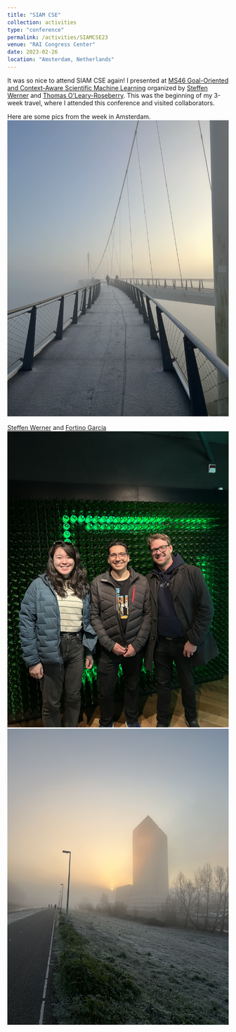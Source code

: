 ```yaml
---
title: "SIAM CSE"
collection: activities
type: "conference"
permalink: /activities/SIAMCSE23
venue: "RAI Congress Center"
date: 2023-02-26
location: "Amsterdam, Netherlands"
---
```


It was so nice to attend SIAM CSE again! I presented at [MS46
Goal-Oriented and Context-Aware Scientific Machine Learning](https://meetings.siam.org/sess/dsp_programsess.cfm?SESSIONCODE=75416) organized by [Steffen Werner](https://ninsteve.github.io/) and [Thomas O'Leary-Roseberry](https://scholar.google.com/citations?user=tEvw5mgAAAAJ&hl=en). 
This was the beginning of my 3-week travel, where I attended this conference and visited collaborators. 

Here are some pics from the week in Amsterdam.
![](/images/bridge.jpeg)

[Steffen Werner](https://ninsteve.github.io/) and [Fortino Garcia](https://fortinog.github.io/)
![](/images/heineken.jpeg)
![](/images/cold!.jpeg)